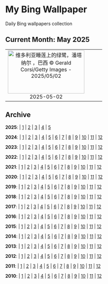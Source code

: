 # My Bing Wallpaper

Daily Bing wallpapers collection

## Current Month: May 2025

| | | | |
|:-------------------------:|:-------------------------:|:-------------------------:|:-------------------------:|
| <a href="https://cn.bing.com/th?id=OHR.BrazilHeron_ZH-CN7200229300_UHD.jpg" target="_blank"><img src="https://cn.bing.com/th?id=OHR.BrazilHeron_ZH-CN7200229300_UHD.jpg&w=480" width="240" height="135" alt="维多利亚睡莲上的绿鹭，潘塔纳尔 ，巴西 © Gerald Corsi/Getty Images  -  2025/05/02" title="维多利亚睡莲上的绿鹭，潘塔纳尔 ，巴西 © Gerald Corsi/Getty Images  -  2025/05/02"></a><br>2025-05-02<br> |  |  |  |

## Archive

**2025**: | [1](markdown/202501.md) | [2](markdown/202502.md) | [3](markdown/202503.md) | [4](markdown/202504.md) | [5](markdown/202505.md)

**2024**: | [1](markdown/202401.md) | [2](markdown/202402.md) | [3](markdown/202403.md) | [4](markdown/202404.md) | [5](markdown/202405.md) | [6](markdown/202406.md) | [7](markdown/202407.md) | [8](markdown/202408.md) | [9](markdown/202409.md) | [10](markdown/202410.md) | [11](markdown/202411.md) | [12](markdown/202412.md)

**2023**: | [1](markdown/202301.md) | [2](markdown/202302.md) | [3](markdown/202303.md) | [4](markdown/202304.md) | [5](markdown/202305.md) | [6](markdown/202306.md) | [7](markdown/202307.md) | [8](markdown/202308.md) | [9](markdown/202309.md) | [10](markdown/202310.md) | [11](markdown/202311.md) | [12](markdown/202312.md)

**2022**: | [1](markdown/202201.md) | [2](markdown/202202.md) | [3](markdown/202203.md) | [4](markdown/202204.md) | [5](markdown/202205.md) | [6](markdown/202206.md) | [7](markdown/202207.md) | [8](markdown/202208.md) | [9](markdown/202209.md) | [10](markdown/202210.md) | [11](markdown/202211.md) | [12](markdown/202212.md)

**2021**: | [1](markdown/202101.md) | [2](markdown/202102.md) | [3](markdown/202103.md) | [4](markdown/202104.md) | [5](markdown/202105.md) | [6](markdown/202106.md) | [7](markdown/202107.md) | [8](markdown/202108.md) | [9](markdown/202109.md) | [10](markdown/202110.md) | [11](markdown/202111.md) | [12](markdown/202112.md)

**2020**: | [1](markdown/202001.md) | [2](markdown/202002.md) | [3](markdown/202003.md) | [4](markdown/202004.md) | [5](markdown/202005.md) | [6](markdown/202006.md) | [7](markdown/202007.md) | [8](markdown/202008.md) | [9](markdown/202009.md) | [10](markdown/202010.md) | [11](markdown/202011.md) | [12](markdown/202012.md)

**2019**: | [1](markdown/201901.md) | [2](markdown/201902.md) | [3](markdown/201903.md) | [4](markdown/201904.md) | [5](markdown/201905.md) | [6](markdown/201906.md) | [7](markdown/201907.md) | [8](markdown/201908.md) | [9](markdown/201909.md) | [10](markdown/201910.md) | [11](markdown/201911.md) | [12](markdown/201912.md)

**2018**: | [1](markdown/201801.md) | [2](markdown/201802.md) | [3](markdown/201803.md) | [4](markdown/201804.md) | [5](markdown/201805.md) | [6](markdown/201806.md) | [7](markdown/201807.md) | [8](markdown/201808.md) | [9](markdown/201809.md) | [10](markdown/201810.md) | [11](markdown/201811.md) | [12](markdown/201812.md)

**2017**: | [1](markdown/201701.md) | [2](markdown/201702.md) | [3](markdown/201703.md) | [4](markdown/201704.md) | [5](markdown/201705.md) | [6](markdown/201706.md) | [7](markdown/201707.md) | [8](markdown/201708.md) | [9](markdown/201709.md) | [10](markdown/201710.md) | [11](markdown/201711.md) | [12](markdown/201712.md)

**2016**: | [1](markdown/201601.md) | [2](markdown/201602.md) | [3](markdown/201603.md) | [4](markdown/201604.md) | [5](markdown/201605.md) | [6](markdown/201606.md) | [7](markdown/201607.md) | [8](markdown/201608.md) | [9](markdown/201609.md) | [10](markdown/201610.md) | [11](markdown/201611.md) | [12](markdown/201612.md)

**2015**: | [1](markdown/201501.md) | [2](markdown/201502.md) | [3](markdown/201503.md) | [4](markdown/201504.md) | [5](markdown/201505.md) | [6](markdown/201506.md) | [7](markdown/201507.md) | [8](markdown/201508.md) | [9](markdown/201509.md) | [10](markdown/201510.md) | [11](markdown/201511.md) | [12](markdown/201512.md)

**2014**: | [1](markdown/201401.md) | [2](markdown/201402.md) | [3](markdown/201403.md) | [4](markdown/201404.md) | [5](markdown/201405.md) | [6](markdown/201406.md) | [7](markdown/201407.md) | [8](markdown/201408.md) | [9](markdown/201409.md) | [10](markdown/201410.md) | [11](markdown/201411.md) | [12](markdown/201412.md)

**2013**: | [1](markdown/201301.md) | [2](markdown/201302.md) | [3](markdown/201303.md) | [4](markdown/201304.md) | [5](markdown/201305.md) | [6](markdown/201306.md) | [7](markdown/201307.md) | [8](markdown/201308.md) | [9](markdown/201309.md) | [10](markdown/201310.md) | [11](markdown/201311.md) | [12](markdown/201312.md)

**2012**: | [1](markdown/201201.md) | [2](markdown/201202.md) | [3](markdown/201203.md) | [4](markdown/201204.md) | [5](markdown/201205.md) | [6](markdown/201206.md) | [7](markdown/201207.md) | [8](markdown/201208.md) | [9](markdown/201209.md) | [10](markdown/201210.md) | [11](markdown/201211.md) | [12](markdown/201212.md)

**2011**: | [1](markdown/201101.md) | [2](markdown/201102.md) | [3](markdown/201103.md) | [4](markdown/201104.md) | [5](markdown/201105.md) | [6](markdown/201106.md) | [7](markdown/201107.md) | [8](markdown/201108.md) | [9](markdown/201109.md) | [10](markdown/201110.md) | [11](markdown/201111.md) | [12](markdown/201112.md)

**2010**: | [1](markdown/201001.md) | [2](markdown/201002.md) | [3](markdown/201003.md) | [4](markdown/201004.md) | [5](markdown/201005.md) | [6](markdown/201006.md) | [7](markdown/201007.md) | [8](markdown/201008.md) | [9](markdown/201009.md) | [10](markdown/201010.md) | [11](markdown/201011.md) | [12](markdown/201012.md)

